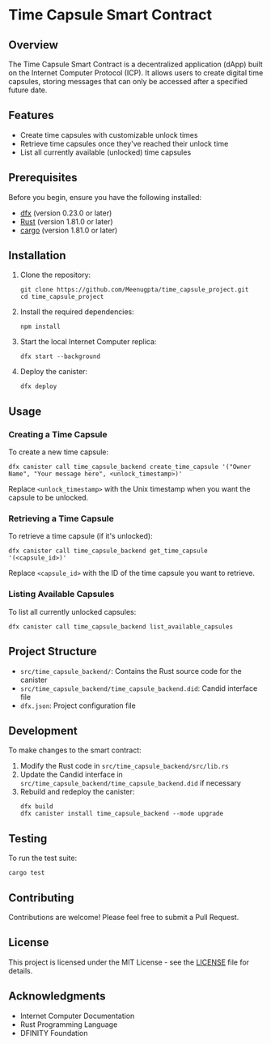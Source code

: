 # Time Capsule Smart Contract

## Overview

The Time Capsule Smart Contract is a decentralized application (dApp) built on the Internet Computer Protocol (ICP). It allows users to create digital time capsules, storing messages that can only be accessed after a specified future date.

## Features

- Create time capsules with customizable unlock times
- Retrieve time capsules once they've reached their unlock time
- List all currently available (unlocked) time capsules

## Prerequisites

Before you begin, ensure you have the following installed:
- [dfx](https://internetcomputer.org/docs/current/developer-docs/build/install-upgrade-remove) (version 0.23.0 or later)
- [Rust](https://www.rust-lang.org/tools/install) (version 1.81.0 or later)
- [cargo](https://doc.rust-lang.org/cargo/getting-started/installation.html) (version 1.81.0 or later)

## Installation

1. Clone the repository:
   ```
   git clone https://github.com/Meenugpta/time_capsule_project.git
   cd time_capsule_project
   ```

2. Install the required dependencies:
   ```
   npm install
   ```

3. Start the local Internet Computer replica:
   ```
   dfx start --background
   ```

4. Deploy the canister:
   ```
   dfx deploy
   ```

## Usage

### Creating a Time Capsule

To create a new time capsule:

```
dfx canister call time_capsule_backend create_time_capsule '("Owner Name", "Your message here", <unlock_timestamp>)'
```

Replace `<unlock_timestamp>` with the Unix timestamp when you want the capsule to be unlocked.

### Retrieving a Time Capsule

To retrieve a time capsule (if it's unlocked):

```
dfx canister call time_capsule_backend get_time_capsule '(<capsule_id>)'
```

Replace `<capsule_id>` with the ID of the time capsule you want to retrieve.

### Listing Available Capsules

To list all currently unlocked capsules:

```
dfx canister call time_capsule_backend list_available_capsules
```

## Project Structure

- `src/time_capsule_backend/`: Contains the Rust source code for the canister
- `src/time_capsule_backend/time_capsule_backend.did`: Candid interface file
- `dfx.json`: Project configuration file

## Development

To make changes to the smart contract:

1. Modify the Rust code in `src/time_capsule_backend/src/lib.rs`
2. Update the Candid interface in `src/time_capsule_backend/time_capsule_backend.did` if necessary
3. Rebuild and redeploy the canister:
   ```
   dfx build
   dfx canister install time_capsule_backend --mode upgrade
   ```

## Testing

To run the test suite:

```
cargo test
```

## Contributing

Contributions are welcome! Please feel free to submit a Pull Request.

## License

This project is licensed under the MIT License - see the [LICENSE](LICENSE) file for details.

## Acknowledgments

- Internet Computer Documentation
- Rust Programming Language
- DFINITY Foundation
